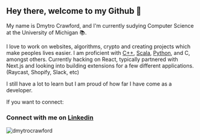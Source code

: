 ## Hey there, welcome to my Github 👋

My name is Dmytro Crawford, and I'm currently sudying Computer Science at the University of Michigan 📚.

I love to work on websites, algorithms, crypto and creating projects which make
peoples lives easier. I am proficient with [C++](https://cplusplus.com/),
[Scala](https://www.scala-lang.org/), [Python](https://www.python.org/), and C,
amongst others. Currently hacking on React, typically partnered with Next.js and
looking into building extensions for a few different applications. (Raycast, Shopify, Slack, etc)

I still have a lot to learn but I am proud of how far I have come as a developer.

If you want to connect:

<h3> Connect with me on <a href="https://www.linkedin.com/in/dmytrocrawford/">Linkedin<a> </h3>

<p align="left">
  <img
    src="https://komarev.com/ghpvc/?username=dmytrocrawford"
    alt="dmytrocrawford"
  />
</p>
